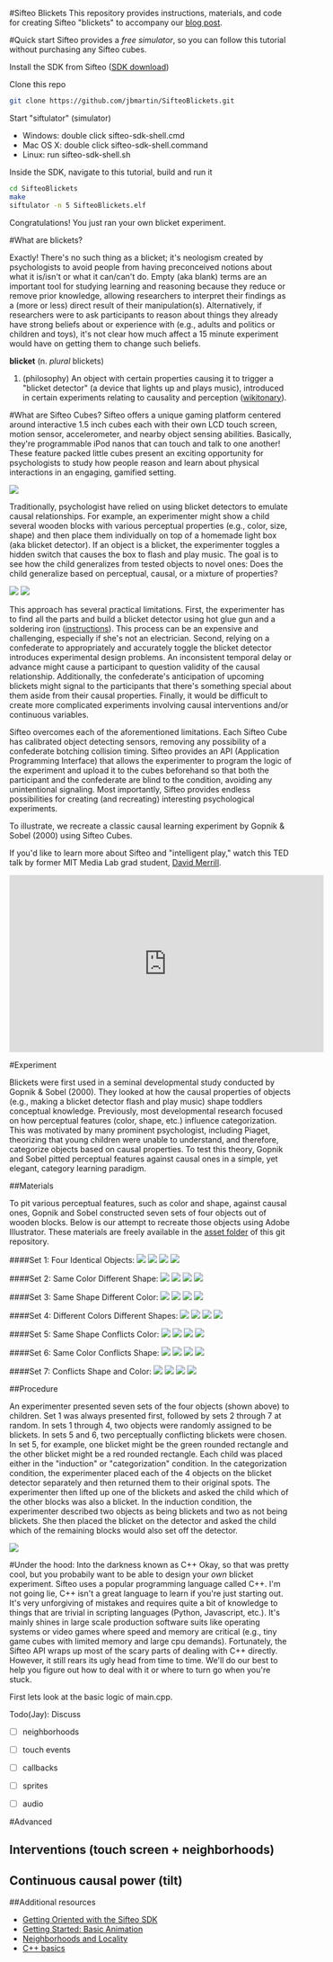 #Sifteo Blickets
This repository provides instructions, materials, and code for creating Sifteo "blickets" to accompany our [blog post]().

#Quick start
Sifteo provides a _free simulator_, so you can follow this tutorial without purchasing any Sifteo cubes.

Install the SDK from Sifteo ([SDK download](https://developers.sifteo.com/docs/SifteoSDK/0.9.8/getting_started.html))

Clone this repo

```bash
git clone https://github.com/jbmartin/SifteoBlickets.git 
```

Start "siftulator" (simulator)

* Windows: double click sifteo-sdk-shell.cmd
* Mac OS X: double click sifteo-sdk-shell.command
* Linux: run sifteo-sdk-shell.sh

Inside the SDK, navigate to this tutorial, build and run it

```bash
cd SifteoBlickets
make
siftulator -n 5 SifteoBlickets.elf
```

Congratulations! You just ran your own blicket experiment.


#What are blickets?

Exactly!
There's no such thing as a blicket; it's neologism created by psychologists to avoid people from having preconceived notions about what it is/isn't or what it can/can't do.
Empty (aka blank) terms are an important tool for studying learning and reasoning because they reduce or remove prior knowledge, allowing researchers to interpret their findings as a (more or less) direct result of their manipulation(s).
Alternatively, if researchers were to ask participants to reason about things they already have strong beliefs about or experience with (e.g., adults and politics or children and toys), it's not clear how much affect a 15 minute experiment would have on getting them to change such beliefs.

**blicket** (n. *plural* blickets)

1. (philosophy) An object with certain properties causing it to trigger a "blicket detector" (a device that lights up and plays music), introduced in certain experiments relating to causality and perception ([wikitonary](http://en.wiktionary.org/wiki/blicket)).

#What are Sifteo Cubes?
Sifteo offers a unique gaming platform centered around interactive 1.5 inch cubes each with their own LCD touch screen, motion sensor, accelerometer, and nearby object sensing abilities.
Basically, they're programmable iPod nanos that can touch and talk to one another!
These feature packed little cubes present an exciting opportunity for psychologists to study how people reason and learn about physical interactions in an engaging, gamified setting.

![][sifteo_cubes]

[sifteo_cubes]: http://www.ufunk.net/wp-content/uploads/2011/08/Sifteo-Cubes.jpg

Traditionally, psychologist have relied on using blicket detectors to emulate causal relationships.
For example, an experimenter might show a child several wooden blocks with various perceptual properties (e.g., color, size, shape) and then place them individually on top of a homemade light box (aka blicket detector).
If an object is a blicket, the experimenter toggles a hidden switch that causes the box to flash and play music.
The goal is to see how the child generalizes from tested objects to novel ones: Does the child generalize based on perceptual, causal, or a mixture of properties?

![][blicket_guts]
![][blicket_detector]

[blicket_guts]: http://depts.washington.edu/idl/images/blicket_internal_bottom.jpg
[blicket_detector]: http://depts.washington.edu/idl/images/Blicket_top.jpg


This approach has several practical limitations.
First, the experimenter has to find all the parts and build a blicket detector using hot glue gun and a soldering iron ([instructions](http://depts.washington.edu/idl/light_detail.htm)).
This process can be an expensive and challenging, especially if she's not an electrician.
Second, relying on a confederate to appropriately and accurately toggle the blicket detector introduces experimental design problems.
An inconsistent temporal delay or advance might cause a participant to question validity of the causal relationship.
Additionally, the confederate's anticipation of upcoming blickets might signal to the participants that there's something special about them aside from their causal properties.
Finally, it would be difficult to create more complicated experiments involving causal interventions and/or continuous variables.

Sifteo overcomes each of the aforementioned limitations.
Each Sifteo Cube has calibrated object detecting sensors, removing any possibility of a confederate botching collision timing.
Sifteo provides an API (Application Programming Interface) that allows the experimenter to program the logic of the experiment and upload it to the cubes beforehand so that both the participant and the confederate are blind to the condition, avoiding any unintentional signaling.
Most importantly, Sifteo provides endless possibilities for creating (and recreating) interesting psychological experiments.

To illustrate, we recreate a classic causal learning experiment by Gopnik & Sobel (2000) using Sifteo Cubes.


If you'd like to learn more about Sifteo and "intelligent play," watch this TED talk by former MIT Media Lab grad student, [David Merrill](http://alumni.media.mit.edu/~dmerrill/).

<iframe src="http://embed.ted.com/talks/david_merrill_demos_siftables_the_smart_blocks.html" width="560" height="315" frameborder="0" scrolling="no" webkitAllowFullScreen mozallowfullscreen allowFullScreen></iframe>

#Experiment

Blickets were first used in a seminal developmental study conducted by Gopnik & Sobel (2000).
They looked at how the causal properties of objects (e.g., making a blicket detector flash and play music) shape toddlers conceptual knowledge.
Previously, most developmental research focused on how perceptual features (color, shape, etc.) influence categorization.
This was motivated by many prominent psychologist, including Piaget, theorizing that young children were unable to understand, and therefore, categorize objects based on causal properties.
To test this theory, Gopnik and Sobel pitted perceptual features against causal ones in a simple, yet elegant, category learning paradigm.


##Materials

To pit various perceptual features, such as color and shape, against causal ones, Gopnik and Sobel constructed seven sets of four objects out of wooden blocks.
Below is our attempt to recreate those objects using Adobe Illustrator. These materials are freely available in the [asset folder](https://github.com/jbmartin/SifteoBlickets/tree/master/assets) of this git repository.

####Set 1: Four Identical Objects:
![][green_rect]  ![][green_rect]  ![][green_rect] ![][green_rect]

####Set 2: Same Color Different Shape:
![][green_rect]  ![][green_sq]  ![][green_rounded_rect] ![][green_oval]

####Set 3: Same Shape Different Color:
![][red_rect]  ![][green_rect]  ![][yellow_rect] ![][blue_rect]

####Set 4: Different Colors Different Shapes:
![][green_sq]  ![][blue_oval]  ![][red_tri] ![][yellow_rounded_rect]

####Set 5: Same Shape Conflicts Color:
![][green_rounded_rect]  ![][green_rounded_rect]  ![][red_rounded_rect] ![][red_rounded_rect]

####Set 6: Same Color Conflicts Shape:
![][green_rounded_rect]  ![][green_rounded_rect]  ![][green_sq] ![][green_sq]

####Set 7: Conflicts Shape and Color:
![][red_rect]  ![][red_rect]  ![][green_sq] ![][green_sq]

[green_rect]: https://github.com/jbmartin/SifteoBlickets/blob/master/assets/green_rect.png?raw=true
[red_rect]: https://github.com/jbmartin/SifteoBlickets/blob/master/assets/red_rect.png?raw=true
[yellow_rect]: https://github.com/jbmartin/SifteoBlickets/blob/master/assets/yellow_rect.png?raw=true
[green_oval]: https://github.com/jbmartin/SifteoBlickets/blob/master/assets/green_oval.png?raw=true
[green_sq]: https://github.com/jbmartin/SifteoBlickets/blob/master/assets/green_sq.png?raw=true
[green_rounded_rect]: https://github.com/jbmartin/SifteoBlickets/blob/master/assets/green_rounded_rect.png?raw=true
[blue_oval]: https://github.com/jbmartin/SifteoBlickets/blob/master/assets/blue_oval.png?raw=true
[blue_rect]: https://github.com/jbmartin/SifteoBlickets/blob/master/assets/blue_rect.png?raw=true
[red_tri]: https://github.com/jbmartin/SifteoBlickets/blob/master/assets/red_tri.png?raw=true
[yellow_rounded_rect]: https://github.com/jbmartin/SifteoBlickets/blob/master/assets/yellow_rounded_rect.png?raw=true
[red_rounded_rect]: https://github.com/jbmartin/SifteoBlickets/blob/master/assets/red_rounded_rect.png?raw=true

##Procedure

An experimenter presented seven sets of the four objects (shown above) to children.
Set 1 was always presented first, followed by sets 2 through 7 at random.
In sets 1 through 4, two objects were randomly assigned to be blickets.
In sets 5 and 6, two perceptually conflicting blickets were chosen.
In set 5, for example, one blicket might be the green rounded rectangle and the other blicket might be a red rounded rectangle.
Each child was placed either in the "induction" or "categorization" condition.
In the categorization condition, the experimenter placed each of the 4 objects on the blicket detector separately and then returned them to their original spots.
The experimenter then lifted up one of the blickets and asked the child which of the other blocks was also a blicket.
In the induction condition, the experimenter described two objects as being blickets and two as not being blickets. She then placed the blicket on the detector and asked the child which of the remaining blocks would also set off the detector.


![][screen_shot]

[screen_shot]: https://github.com/jbmartin/SifteoBlickets/blob/master/blog_assets/screen_shot.png?raw=true

#Under the hood: Into the darkness known as C++
Okay, so that was pretty cool, but you probabily want to be able to design your _own_  blicket experiment.
Sifteo uses a popular programming language called C++.
I'm not going lie, C++ isn't a great language to learn if you're just starting out.
It's very unforgiving of mistakes and requires quite a bit of knowledge to things that are trivial in scripting languages (Python, Javascript, etc.).
It's mainly shines in large scale production software suits like operating systems or video games where speed and memory are critical (e.g., tiny game cubes with limited memory and large cpu demands).
Fortunately, the Sifteo API wraps up most of the scary parts of dealing with C++ directly.
However, it still rears its ugly head from time to time.
We'll do our best to help you figure out how to deal with it or where to turn go when you're stuck.

First lets look at the basic logic of main.cpp.

Todo(Jay):
Discuss
- [ ] neighborhoods
- [ ] touch events
- [ ] callbacks
- [ ] sprites
- [ ] audio


#Advanced
## Interventions (touch screen + neighborhoods)
## Continuous causal power (tilt)

##Additional resources
* [Getting Oriented with the Sifteo SDK](http://tech.sifteo.com/2013/01/08/getting-oriented-with-the-sifteo-sdk/)
* [Getting Started: Basic Animation](http://tech.sifteo.com/2013/01/22/getting-started-basic-animation/)
* [Neighborhoods and Locality](http://tech.sifteo.com/2013/01/03/neighborhoods-and-locality/)
* [C++ basics](http://www.cprogramming.com/tutorial.html)
